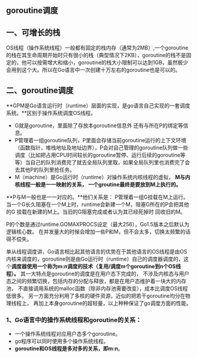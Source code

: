 ## goroutine调度

## 一、可增长的栈
OS线程（操作系统线程）一般都有固定的栈内存（通常为2MB）,一个goroutine的栈在其生命周期开始时只有很小的栈（典型情况下2KB），goroutine的栈不是固定的，他可以按需增大和缩小，goroutine的栈大小限制可以达到1GB，虽然极少会用到这个大。所以在Go语言中一次创建十万左右的goroutine也是可以的。

## 二、goroutine调度
**GPM是Go语言运行时（runtime）层面的实现，是go语言自己实现的一套调度系统。**区别于操作系统调度OS线程。

* G就是goroutine，里面除了存放本goroutine信息外 还有与所在P的绑定等信息。
* P管理着一组goroutine队列，P里面会存储当前goroutine运行的上下文环境（函数指针，堆栈地址及地址边界），P会对自己管理的goroutine队列做一些调度（比如把占用CPU时间较长的goroutine暂停、运行后续的goroutine等等）当自己的队列消费完了就去全局队列里取，如果全局队列里也消费完了会去其他P的队列里抢任务。
* M（machine）是Go运行时（runtime）对操作系统内核线程的虚拟， **M与内核线程一般是一一映射的关系， 一个groutine最终是要放到M上执行的。**

**P与M一般也是一一对应的。**他们关系是： P管理着一组G挂载在M上运行。当一个G长久阻塞在一个M上时，runtime会新建一个M，阻塞G所在的P会把其他的G 挂载在新建的M上。当旧的G阻塞完成或者认为其已经死掉时 回收旧的M。

P的个数是通过runtime.GOMAXPROCS设定（最大256），Go1.5版本之后默认为逻辑核心数。 在并发量大的时候会增加一些P和M，但不会太多，切换太频繁的话得不偿失。

单从线程调度讲，Go语言相比起其他语言的优势在于其他语言的OS线程是由OS内核来调度的，goroutine则是由Go运行时（runtime）自己的调度器调度的，这个**调度器使用一个称为m:n调度的技术（复用/调度m个goroutine到n个OS线程）。** 其一大特点是goroutine的调度是在用户态下完成的， 不涉及内核态与用户态之间的频繁切换，包括内存的分配与释放，都是在用户态维护着一块大的内存池， 不直接调用系统的malloc函数（除非内存池需要改变），成本比调度OS线程低很多。 另一方面充分利用了多核的硬件资源，近似的把若干goroutine均分在物理线程上， 再加上本身goroutine的超轻量，以上种种保证了go调度方面的性能。

### 1、Go语言中的操作系统线程和goroutine的关系：
* 一个操作系统线程对应用户态多个goroutine。
* go程序可以同时使用多个操作系统线程。
* **goroutine和OS线程是多对多的关系，即m:n**。